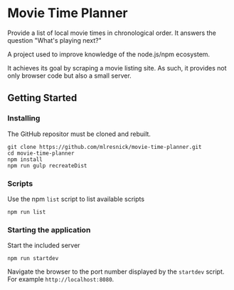 # Movie Time Planner

Provide a list of local movie times in chronological order. It answers the question "What's playing next?"

A project used to improve knowledge of the node.js/npm ecosystem.

It achieves its goal by scraping a movie listing site. As such, it provides not only browser code but also a small server.

## Getting Started

### Installing

The GitHub repositor must be cloned and rebuilt.

```
git clone https://github.com/mlresnick/movie-time-planner.git
cd movie-time-planner
npm install
npm run gulp recreateDist
```

### Scripts

Use the npm `list` script to list available scripts

```
npm run list
```

### Starting the application

Start the included server
```
npm run startdev
```
Navigate the browser to the port number displayed by the `startdev` script. For example `http://localhost:8080`.

